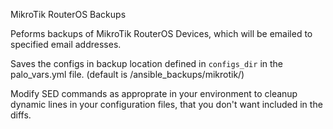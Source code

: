 MikroTik RouterOS Backups

Peforms backups of MikroTik RouterOS Devices, which will be emailed to specified email addresses.

Saves the configs in backup location defined in ```configs_dir``` in the palo_vars.yml file. (default is /ansible_backups/mikrotik/)

Modify SED commands as approprate in your environment to cleanup dynamic lines in your configuration files, that you don't want included in the diffs.